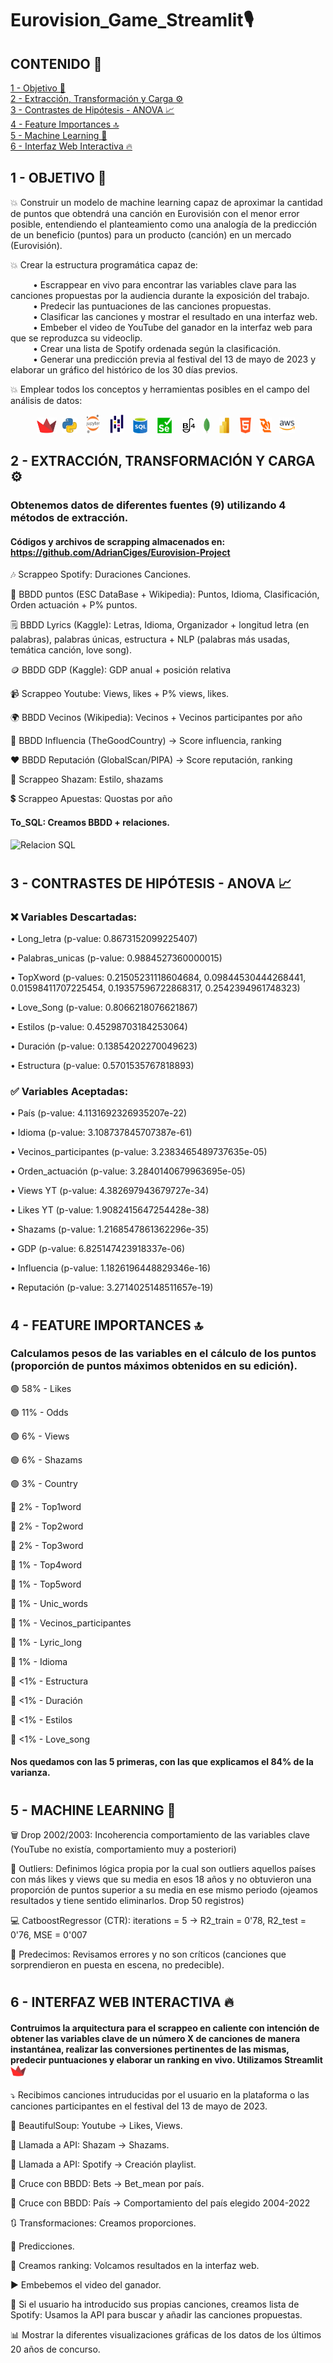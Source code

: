 # Eurovision_Game_Streamlit🎙️

## CONTENIDO 📑
[1 - Objetivo 🎯](#O)<br />
[2 - Extracción, Transformación y Carga ⚙️](#ETL) <br />
[3 - Contrastes de Hipótesis - ANOVA 📈](#CH)<br />
[4 - Feature Importances 🔝](#FI)<br />
[5 - Machine Learning 🤖](#ML)<br />
[6 - Interfaz Web Interactiva 🔥](#SC)<br />
 
## 1 - OBJETIVO 🎯<a name="O"/>   
💥 Construir un modelo de machine learning capaz de aproximar la cantidad de puntos que obtendrá una canción en Eurovisión con el menor error posible, entendiendo el planteamiento como una analogía de la predicción de un beneficio (puntos) para un producto (canción) en un mercado (Eurovisión).<br />

💥 Crear la estructura programática capaz de:<br />

&emsp; &emsp; • Escrappear en vivo para encontrar las variables clave para las canciones propuestas por la audiencia durante la exposición del trabajo.<br />
&emsp; &emsp; • Predecir las puntuaciones de las canciones propuestas.<br />
&emsp; &emsp; • Clasificar las canciones y mostrar el resultado en una interfaz web.<br />
&emsp; &emsp; • Embeber el video de YouTube del ganador en la interfaz web para que se reproduzca su videoclip.<br />
&emsp; &emsp; • Crear una lista de Spotify ordenada según la clasificación. <br />
&emsp; &emsp; • Generar una predicción previa al festival del 13 de mayo de 2023 y elaborar un gráfico del histórico de los 30 días previos. <br />

💥 Emplear todos los conceptos y herramientas posibles en el campo del análisis de datos:<br />

&emsp;&emsp;&emsp;<img src="https://github.com/AdrianCiges/Eurovision_Game_Streamlit/blob/main/img/streamlit_logo.jpg" width="32" height="25">&nbsp;
<img src="https://github.com/AdrianCiges/Eurovision-Project/blob/main/Images/python.webp" width="25" height="25">&emsp;<img src="https://github.com/AdrianCiges/Eurovision-Project/blob/main/Images/jupyter.jpg" width="22" height="30">  &nbsp;&nbsp;    <img src="https://github.com/AdrianCiges/Eurovision-Project/blob/main/Images/pandas.png" width="22" height="30"> &nbsp; &nbsp;<img src="https://github.com/AdrianCiges/Eurovision-Project/blob/main/Images/sql.png" width="23" height="25">   &nbsp;&nbsp;    <img src="https://github.com/AdrianCiges/Eurovision-Project/blob/main/Images/selenium.png" width="23" height="25">     &nbsp;&nbsp;  <img src="https://github.com/AdrianCiges/Eurovision-Project/blob/main/Images/bs4.jpg" width="23" height="25">&nbsp;&nbsp;      <img src="https://github.com/AdrianCiges/Eurovision-Project/blob/main/Images/mongoDB.jpg" width="10" height="25">        &nbsp;&nbsp;     <img src="https://github.com/AdrianCiges/Eurovision-Project/blob/main/Images/powerBI.png" width="16" height="25">     &nbsp;&nbsp;      <img src="https://github.com/AdrianCiges/Eurovision-Project/blob/main/Images/html.png" width="20" height="25">&nbsp;&nbsp; <img src="https://github.com/AdrianCiges/Eurovision-Project/blob/main/Images/wesockets.png" width="20" height="25">  &nbsp;&nbsp;<img src="https://github.com/AdrianCiges/Eurovision-Project/blob/main/Images/aws.png" width="25" height="25">

## 2 - EXTRACCIÓN, TRANSFORMACIÓN Y CARGA ⚙️ <a name="ETL"/>
### Obtenemos datos de diferentes fuentes (9) utilizando 4 métodos de extracción.
#### Códigos y archivos de scrapping almacenados en: https://github.com/AdrianCiges/Eurovision-Project

🎶 Scrappeo Spotify: Duraciones Canciones.

💯 BBDD puntos (ESC DataBase + Wikipedia): Puntos, Idioma, Clasificación, Orden actuación + P% puntos.

🗒️ BBDD Lyrics (Kaggle): Letras, Idioma, Organizador + longitud letra (en palabras), palabras únicas, estructura + NLP (palabras más usadas, temática canción, love song).

🪙 BBDD GDP (Kaggle): GDP anual + posición relativa

📹 Scrappeo Youtube: Views, likes + P% views, likes.

🌍 BBDD Vecinos (Wikipedia): Vecinos + Vecinos participantes por año

💪 BBDD Influencia (TheGoodCountry) -> Score influencia, ranking

❤️ BBDD Reputación (GlobalScan/PIPA) -> Score reputación, ranking

🔎 Scrappeo Shazam: Estilo, shazams

💲 Scrappeo Apuestas: Quostas por año

#### To_SQL: Creamos BBDD + relaciones.
  ![Relacion SQL](https://user-images.githubusercontent.com/109532909/199720601-ac85abec-89a8-4f27-b560-5d8d60c43d11.jpg)

#

## 3 - CONTRASTES DE HIPÓTESIS - ANOVA 📈 <a name="CH"/>

### ❌ Variables Descartadas:
• Long_letra (p-value: 0.8673152099225407)

• Palabras_unicas (p-value: 0.9884527360000015)

• TopXword (p-values: 0.21505231118604684, 0.09844530444268441, 0.01598411707225454, 0.19357596722868317, 0.2542394961748323)

• Love_Song (p-value: 0.8066218076621867)

• Estilos (p-value: 0.45298703184253064)

• Duración (p-value: 0.13854202270049623)

• Estructura (p-value: 0.5701535767818893)

### ✅ Variables Aceptadas:

• País (p-value: 4.1131692326935207e-22)

• Idioma (p-value: 3.108737845707387e-61)

• Vecinos_participantes (p-value: 3.2383465489737635e-05)

• Orden_actuación (p-value: 3.2840140679963695e-05)

• Views YT (p-value: 4.382697943679727e-34)

• Likes YT (p-value: 1.9082415647254428e-38)

• Shazams (p-value: 1.2168547861362296e-35)

• GDP (p-value: 6.825147423918337e-06)

• Influencia (p-value: 1.1826196448829346e-16)

• Reputación (p-value: 3.2714025148511657e-19)
#
## 4 - FEATURE IMPORTANCES 🔝 <a name="FI"/>
### Calculamos pesos de las variables en el cálculo de los puntos (proporción de puntos máximos obtenidos en su edición).

🟢 58% - Likes 

🟢 11% - Odds

🟢 6% - Views

🟢 6% - Shazams

🟢 3% - Country

🔴 2% - Top1word

🔴 2% - Top2word

🔴 2% - Top3word

🔴 1% - Top4word

🔴 1% - Top5word

🔴 1% - Unic_words

🔴 1% - Vecinos_participantes

🔴 1% - Lyric_long

🔴 1% - Idioma

🔴 <1% - Estructura

🔴 <1% - Duración

🔴 <1% - Estilos

🔴 <1% - Love_song 

#### Nos quedamos con las 5 primeras, con las que explicamos el 84% de la varianza.
#

## 5 - MACHINE LEARNING 🤖 <a name="ML"/>

🗑️ Drop 2002/2003: Incoherencia comportamiento de las variables clave (YouTube no existía, comportamiento muy a posteriori)

🤥 Outliers: Definimos lógica propia por la cual son outliers aquellos países con más likes y views que su media en esos 18 años y no obtuvieron una proporción de puntos superior a su media en ese mismo periodo (ojeamos resultados y tiene sentido eliminarlos. Drop 50 registros) 

💻 CatboostRegressor (CTR): iterations = 5 -> R2_train = 0'78, R2_test = 0'76, MSE = 0'007

🤔 Predecimos: Revisamos errores y no son críticos (canciones que sorprendieron en puesta en escena, no predecible).

#
## 6 - INTERFAZ WEB INTERACTIVA 🔥 <a name="SC"/>
#### Contruimos la arquitectura para el scrappeo en caliente con intención de obtener las variables clave de un número X de canciones de manera instantánea, realizar las conversiones pertinentes de las mismas, predecir puntuaciones y elaborar un ranking en vivo. Utilizamos Streamlit <img src="https://github.com/AdrianCiges/Eurovision_Game_Streamlit/blob/main/img/streamlit_logo.jpg" width="25" height="18">

⤵️ Recibimos canciones intruducidas por el usuario en la plataforma o las canciones participantes en el festival del 13 de mayo de 2023.

🔎 BeautifulSoup: Youtube -> Likes, Views.

🔎 Llamada a API: Shazam -> Shazams.

🔎 Llamada a API: Spotify -> Creación playlist.

🔎 Cruce con BBDD: Bets -> Bet_mean por país.

🔎 Cruce con BBDD: País -> Comportamiento del país elegido 2004-2022

🔃 Transformaciones: Creamos proporciones.

🤔 Predicciones.

📝 Creamos ranking: Volcamos resultados en la interfaz web.

▶️ Embebemos el video del ganador.

🎵 Si el usuario ha introducido sus propias canciones, creamos lista de Spotify: Usamos la API para buscar y añadir las canciones propuestas.

📊 Mostrar la diferentes visualizaciones gráficas de los datos de los últimos 20 años de concurso. 
